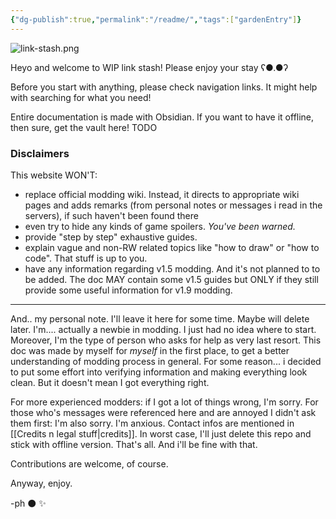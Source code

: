 ```yaml
---
{"dg-publish":true,"permalink":"/readme/","tags":["gardenEntry"]}
---
```


![link-stash.png](/img/user/pics/web/link-stash.png)



Heyo and welcome to WIP link stash! Please enjoy your stay ʕ●.●ʔ

Before you start with anything, please check navigation links. It might help with searching for what you need!




Entire documentation is made with Obsidian. If you want to have it offline, then sure, get the vault here! TODO
### Disclaimers
This website WON'T:
 - replace official modding wiki. Instead, it directs to appropriate wiki pages and adds remarks (from personal notes or messages i read in the servers), if such haven't been found there
 - even try to hide any kinds of game spoilers. *You've been warned.*
 - provide "step by step" exhaustive guides.
 - explain vague and non-RW related topics like "how to draw" or "how to code". That stuff is up to you.
 - have any information regarding v1.5 modding. And it's not planned to to be added. The doc MAY contain some v1.5 guides but ONLY if they still provide some useful information for v1.9 modding.
 
------

And.. my personal note. I'll leave it here for some time. Maybe will delete later.
I'm.... actually a newbie in modding. I just had no idea where to start. Moreover, I'm the type of person who asks for help as very last resort. This doc was made by myself for *myself* in the first place, to get a better understanding of modding process in general. For some reason... i decided to put some effort into verifying information and making everything look clean.
But it doesn't mean I got everything right. 

For more experienced modders: if I got a lot of things wrong, I'm sorry. 
For those who's messages were referenced here and are annoyed I didn't ask them first: I'm also sorry. I'm anxious. 
Contact infos are mentioned in [[Credits n legal stuff\|credits]]. 
In worst case, I'll just delete this repo and stick with offline version. That's all. And i'll be fine with that.

Contributions are welcome, of course. 



Anyway,
	enjoy. 
  
-ph ⚫ ✨